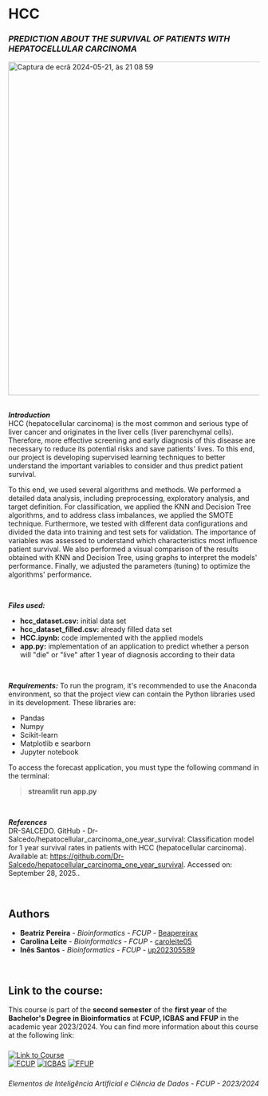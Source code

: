 # HCC

### ***PREDICTION ABOUT THE SURVIVAL OF PATIENTS WITH HEPATOCELLULAR CARCINOMA***

<img width="669" alt="Captura de ecrã 2024-05-21, às 21 08 59" src="https://github.com/caroleite05/HCC/assets/166618304/02f97056-fa55-4117-b0ed-1d78d501a2ed">

<br>
<br>

***Introduction***
<br>
HCC (hepatocellular carcinoma) is the most common and serious type of liver cancer and originates in the liver cells (liver parenchymal cells). Therefore, more effective screening and early diagnosis of this disease are necessary to reduce its potential risks and save patients' lives. To this end, our project is developing supervised learning techniques to better understand the important variables to consider and thus predict patient survival. 

To this end, we used several algorithms and methods. We performed a detailed data analysis, including preprocessing, exploratory analysis, and target definition. For classification, we applied the KNN and Decision Tree algorithms, and to address class imbalances, we applied the SMOTE technique. Furthermore, we tested with different data configurations and divided the data into training and test sets for validation. The importance of variables was assessed to understand which characteristics most influence patient survival. We also performed a visual comparison of the results obtained with KNN and Decision Tree, using graphs to interpret the models' performance. Finally, we adjusted the parameters (tuning) to optimize the algorithms' performance.

<br>

***Files used:***
  - **hcc_dataset.csv:** initial data set
  - **hcc_dataset_filled.csv:** already filled data set
  - **HCC.ipynb:** code implemented with the applied models
  - **app.py:** implementation of an application to predict whether a person will "die" or "live" after 1 year of diagnosis according to their data

<br>

***Requirements:***
To run the program, it's recommended to use the Anaconda environment, so that the project view can contain the Python libraries used in its development. These libraries are:
  - Pandas
  - Numpy
  - Scikit-learn
  - Matplotlib e searborn
  - Jupyter notebook

To access the forecast application, you must type the following command in the terminal:
<br>
   > **streamlit run app.py**

<br>

***References***
<br>
DR-SALCEDO. GitHub - Dr-Salcedo/hepatocellular_carcinoma_one_year_survival: Classification model for 1 year survival rates in patients with HCC (hepatocellular carcinoma). Available at: <https://github.com/Dr-Salcedo/hepatocellular_carcinoma_one_year_survival>. Accessed on: September 28, 2025..

<br>

## Authors 

* **Beatriz Pereira** - *Bioinformatics - FCUP* - [Beapereirax](https://github.com/Beapereirax) 
* **Carolina Leite** - *Bioinformatics - FCUP* - [caroleite05](https://github.com/caroleite05)
* **Inês Santos** - *Bioinformatics - FCUP* - [up202305589](https://github.com/up202305589)

<br>

## Link to the course:
This course is part of the **second semester** of the **first year** of the **Bachelor's Degree in Bioinformatics** at **FCUP, ICBAS and FFUP** in the academic year 2023/2024. You can find more information about this course at the following link:

###

[![Link to Course](https://img.shields.io/badge/Link%20to%20Course-blue?style=for-the-badge)](https://sigarra.up.pt/fcup/pt/ucurr_geral.ficha_uc_view?pv_ocorrencia_id=529873) <br>
[![FCUP](https://img.shields.io/badge/FCUP-lightgrey?style=for-the-badge)](https://www.up.pt/fcup/pt/)
[![ICBAS](https://img.shields.io/badge/ICBAS-lightgrey?style=for-the-badge)](https://www.up.pt/icbas/pt/)
[![FFUP](https://img.shields.io/badge/FFUP-lightgrey?style=for-the-badge)](https://sigarra.up.pt/ffup/pt/web_page.Inicial)

###


*Elementos de Inteligência Artificial e Ciência de Dados - FCUP - 2023/2024*

